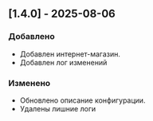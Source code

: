 ﻿## [1.4.0] - 2025-08-06
### Добавлено
- Добавлен интернет-магазин.
- Добавлен лог изменений

### Изменено
- Обновлено описание конфигурации.
- Удалены лишние логи